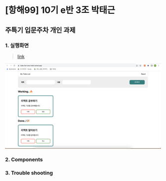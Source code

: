 # [항해99] 10기 e반 3조 박태근

## 주특기 입문주차 개인 과제

### 1. 실행화면

> [link](https://todo-list-one-indol.vercel.app/)

<img src="./img/preview.png">

### 2. Components

### 3. Trouble shooting
